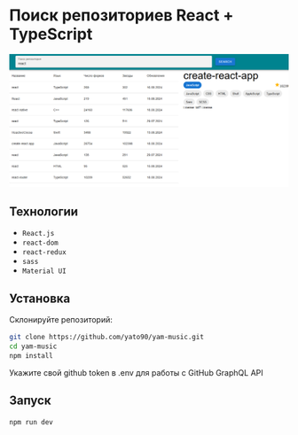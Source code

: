 # Поиск репозиториев React + TypeScript
![Скриншот поиска](screen.png)

## Технологии

* `React.js`
* `react-dom`
* `react-redux`
* `sass`
* `Material UI`

## Установка

Склонируйте репозиторий:

```bash
git clone https://github.com/yato90/yam-music.git
cd yam-music
npm install
```
Укажите свой github token в .env для работы с GitHub GraphQL API

## Запуск

```bash
npm run dev
```